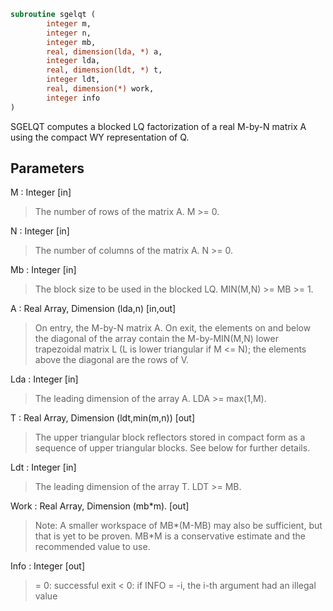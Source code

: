 ```fortran
subroutine sgelqt (
		integer m,
		integer n,
		integer mb,
		real, dimension(lda, *) a,
		integer lda,
		real, dimension(ldt, *) t,
		integer ldt,
		real, dimension(*) work,
		integer info
)
```

 SGELQT computes a blocked LQ factorization of a real M-by-N matrix A
 using the compact WY representation of Q.

## Parameters
M : Integer [in]
> The number of rows of the matrix A.  M >= 0.

N : Integer [in]
> The number of columns of the matrix A.  N >= 0.

Mb : Integer [in]
> The block size to be used in the blocked LQ.  MIN(M,N) >= MB >= 1.

A : Real Array, Dimension (lda,n) [in,out]
> On entry, the M-by-N matrix A.
> On exit, the elements on and below the diagonal of the array
> contain the M-by-MIN(M,N) lower trapezoidal matrix L (L is
> lower triangular if M <= N); the elements above the diagonal
> are the rows of V.

Lda : Integer [in]
> The leading dimension of the array A.  LDA >= max(1,M).

T : Real Array, Dimension (ldt,min(m,n)) [out]
> The upper triangular block reflectors stored in compact form
> as a sequence of upper triangular blocks.  See below
> for further details.

Ldt : Integer [in]
> The leading dimension of the array T.  LDT >= MB.

Work : Real Array, Dimension (mb*m). [out]
> Note: A smaller workspace of MB*(M-MB) may also be sufficient, but
> that is yet to be proven. MB*M is a conservative estimate and the
> recommended value to use.

Info : Integer [out]
> = 0:  successful exit
> < 0:  if INFO = -i, the i-th argument had an illegal value

